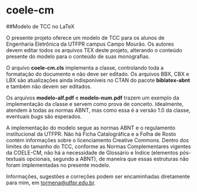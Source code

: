 # coele-cm

##Modelo de TCC no LaTeX

O presente projeto oferece um modelo de TCC para os alunos de Engenharia Eletrônica da UTFPR campus Campo Mourão. Os autores devem editar todos os arquivos TEX deste projeto, alterando o conteúdo presente do modelo para o conteúdo de suas monografias.

O arquivo **coele-cm.cls** implementa a classe, controlando toda a formatação do documento e não deve ser editado. Os arquivos BBX, CBX e LBX são atualizações ainda indisponíveis no CTAN do pacote **biblatex-abnt** e também não devem ser editados.

Os arquivos **modelo-alf.pdf** e **modelo-num.pdf** trazem um exemplo da implementação da classe e servem como prova de conceito. Idealmente, atendem à todas as normas ABNT, mas como essa é a versão 1.0 da classe, eventuais *bugs* são esperados.

A implementação do modelo segue as normas ABNT e o regulamento institucional da UTFPR. Não há Ficha Catalográfica e a Folha de Rosto contém informações sobre o licenciamento Creative Commons. Dentro dos limites do tamanho do TCC, conforme as Normas Complementares vigentes da COELE-CM, não há a necessidade de Glossário e Índice (elementos pós-textuais opcionais, segundo a ABNT), de maneira que essas estruturas não foram implementadas no presente modelo.

Informações, sugestões e correções podem ser encaminhadas diretamente para mim, em tormena@utfpr.edu.br.
